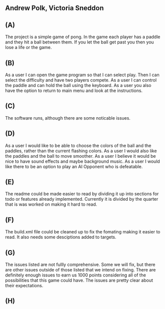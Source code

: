 ## Andrew Polk, Victoria Sneddon

## (A)
The project is a simple game of pong. In the game each player has a paddle and they hit a ball between them. If you let the ball get past you then you lose a life or the game.

## (B)
As a user I can open the game program so that I can select play. Then I can select the difficulty and have two players compete. As a user I can control the paddle and can hold the ball using the keyboard. As a user you also have the option to return to main menu and look at the instructions.

## (C)
The software runs, although there are some noticable issues. 

## (D)
As a user I would like to be able to choose the colors of the ball and the paddles, rather than the current flashing colors.
As a user I would also like the paddles and the ball to move smoother.
As a user I believe it would be nice to have sound effects and maybe background music.
As a user I would like there to be an option to play an AI Opponent who is defeatable.

## (E)
The readme could be made easier to read by dividing it up into sections for todo or features already implemented. Currently it is divided by the quarter that is was worked on making it hard to read.

## (F)
The build.xml file could be cleaned up to fix the fomating making it easier to read. It also needs some desciptions added to targets.

## (G)
The issues listed are not fullly comprehensive. Some we will fix, but there are other issues outside of those listed that we intend on fixing. There are definitely enough issues to earn us 1000 points considering all of the possibilities that this game could have. The issues are pretty clear about their expectations.

## (H)
